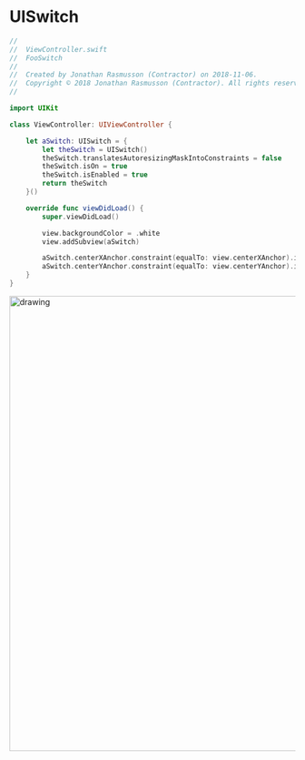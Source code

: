 # UISwitch

```swift
//
//  ViewController.swift
//  FooSwitch
//
//  Created by Jonathan Rasmusson (Contractor) on 2018-11-06.
//  Copyright © 2018 Jonathan Rasmusson (Contractor). All rights reserved.
//

import UIKit

class ViewController: UIViewController {

    let aSwitch: UISwitch = {
        let theSwitch = UISwitch()
        theSwitch.translatesAutoresizingMaskIntoConstraints = false
        theSwitch.isOn = true
        theSwitch.isEnabled = true
        return theSwitch
    }()

    override func viewDidLoad() {
        super.viewDidLoad()

        view.backgroundColor = .white
        view.addSubview(aSwitch)

        aSwitch.centerXAnchor.constraint(equalTo: view.centerXAnchor).isActive = true
        aSwitch.centerYAnchor.constraint(equalTo: view.centerYAnchor).isActive = true
    }
}
```

<img src="https://github.com/jrasmusson/ios-starter-kit/blob/master/howtos/images/turn-off-debug-console.png" alt="drawing" width="800"/>


